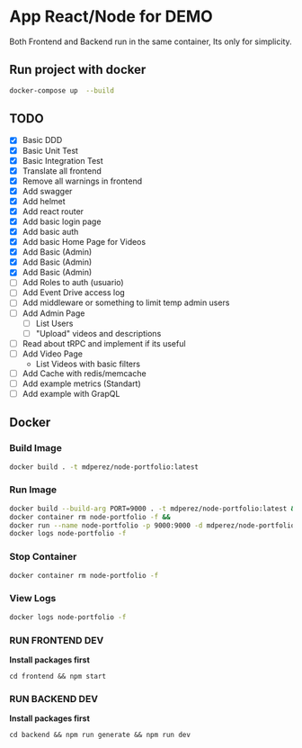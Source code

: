 # App React/Node for DEMO

Both Frontend and Backend run in the same container, Its only for simplicity.

## Run project with docker

```sh
docker-compose up  --build
```

## TODO

- [x] Basic DDD
- [x] Basic Unit Test
- [x] Basic Integration Test
- [x] Translate all frontend
- [x] Remove all warnings in frontend
- [x] Add swagger
- [x] Add helmet
- [x] Add react router
- [x] Add basic login page
- [x] Add basic auth
- [x] Add basic Home Page for Videos
- [x] Add Basic (Admin)
- [x] Add Basic (Admin)
- [x] Add Basic (Admin)
- [ ] Add Roles to auth (usuario)
- [ ] Add Event Drive access log
- [ ] Add middleware or something to limit temp admin users
- [ ] Add Admin Page
  - [ ] List Users
  - [ ] "Upload" videos and descriptions
- [ ] Read about tRPC and implement if its useful
- [ ] Add Video Page
  - List Videos with basic filters
- [ ] Add Cache with redis/memcache
- [ ] Add example metrics (Standart)
- [ ] Add example with GrapQL

## Docker

### Build Image

```sh
docker build . -t mdperez/node-portfolio:latest
```

### Run Image

```sh
docker build --build-arg PORT=9000 . -t mdperez/node-portfolio:latest &&
docker container rm node-portfolio -f &&
docker run --name node-portfolio -p 9000:9000 -d mdperez/node-portfolio:latest &&
docker logs node-portfolio -f
```

### Stop Container

```sh
docker container rm node-portfolio -f
```

### View Logs

```sh
docker logs node-portfolio -f
```

### RUN FRONTEND DEV

**Install packages first**

```
cd frontend && npm start
```

### RUN BACKEND DEV

**Install packages first**

```
cd backend && npm run generate && npm run dev
```
